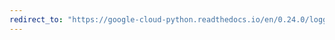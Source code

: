 ```yaml
---
redirect_to: "https://google-cloud-python.readthedocs.io/en/0.24.0/logging-transports-thread.html"
---
```

